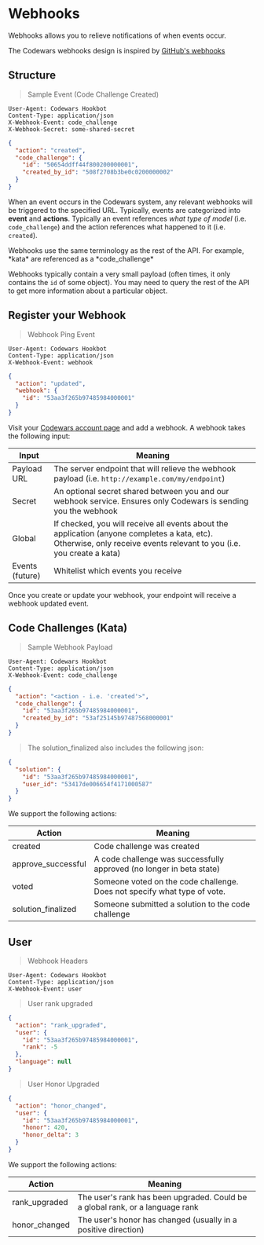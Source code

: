 # Webhooks
Webhooks allows you to relieve notifications of when events occur. 

The Codewars webhooks design is inspired by [GitHub's webhooks](https://developer.github.com/webhooks/)

## Structure
> Sample Event (Code Challenge Created)

```
User-Agent: Codewars Hookbot
Content-Type: application/json
X-Webhook-Event: code_challenge
X-Webhook-Secret: some-shared-secret
```

```json
{
  "action": "created",
  "code_challenge": {
    "id": "50654ddff44f800200000001",
    "created_by_id": "508f2708b3be0c0200000002"
  }
}
```


When an event occurs in the Codewars system, any relevant webhooks will be triggered to the specified URL. Typically,
events are categorized into **event** and **actions**. Typically an event references *what type of model* 
(i.e. `code_challenge`) and the action references what happened to it (i.e. `created`).


<aside class="notice">
Webhooks use the same terminology as the rest of the API. For example, *kata* are referenced as a *code_challenge*
</aside>

Webhooks typically contain a very small payload (often times, it only contains the `id` of some object). You may need
to query the rest of the API to get more information about a particular object.

## Register your Webhook

> Webhook Ping Event

```
User-Agent: Codewars Hookbot
Content-Type: application/json
X-Webhook-Event: webhook
```
```json
{
  "action": "updated",
  "webhook": {
    "id": "53aa3f265b97485984000001"
  }
}
```


Visit your [Codewars account page](https://www.codewars.com/users/edit) and add a webhook. A webhook takes the
following input:

Input | Meaning
----- | -------
Payload URL | The server endpoint that will relieve the webhook payload (i.e. `http://example.com/my/endpoint`)
Secret | An optional secret shared between you and our webhook service. Ensures only Codewars is sending you the webhook
Global | If checked, you will receive all events about the application (anyone completes a kata, etc). Otherwise, only receive events relevant to you (i.e. you create a kata)
Events (future) | Whitelist which events you receive

Once you create or update your webhook, your endpoint will receive a webhook updated event.

## Code Challenges (Kata)

> Sample Webhook Payload

```
User-Agent: Codewars Hookbot
Content-Type: application/json
X-Webhook-Event: code_challenge
```

```json
{
  "action": "<action - i.e. 'created'>",
  "code_challenge": {
    "id": "53aa3f265b97485984000001",
    "created_by_id": "53af25145b97487568000001"
  }
}
```
> The solution_finalized also includes the following json:

```json
{
  "solution": {
    "id": "53aa3f265b97485984000001",
    "user_id": "53417de006654f4171000587"
  }
}
```



We support the following actions:

Action | Meaning
------ | -------
created | Code challenge was created
approve_successful | A code challenge was successfully approved (no longer in beta state)
voted | Someone voted on the code challenge. Does not specify what type of vote.
solution_finalized | Someone submitted a solution to the code challenge


## User


> Webhook Headers

```
User-Agent: Codewars Hookbot
Content-Type: application/json
X-Webhook-Event: user
```

> User rank upgraded

```json
{
  "action": "rank_upgraded",
  "user": {
    "id": "53aa3f265b97485984000001",
    "rank": -5
  },
  "language": null
}
```

> User Honor Upgraded

```json
{
  "action": "honor_changed",
  "user": {
    "id": "53aa3f265b97485984000001",
    "honor": 420,
    "honor_delta": 3
  }
}
```


We support the following actions:

Action | Meaning
------ | -------
rank_upgraded | The user's rank has been upgraded. Could be a global rank, or a language rank
honor_changed | The user's honor has changed (usually in a positive direction)
